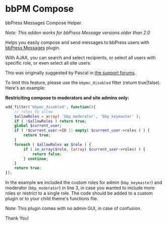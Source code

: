 # bbPM Compose
bbPress Messages Compose Helper.

<em>Note: This addon works for bbPress Message versions older than 2.0</em>

Helps you easily compose and send messages to bbPress users with [bbPress Messages](https://samelh.com/wordpress-plugins/bbpress-messages/) plugin.

With AJAX, you can search and select recipients, or select all users with specific role, or even select all site users.

This was originally suggested by Pascal in [the support forums](https://support.samelh.com/forums/topic/send-message-to-all-users/#post-544).

To limit this feature, please use the `bbpmc_disabled` filter (return true|false). Here's an example:

**Restriciting compose to moderators and site admins only:**

```php
add_filter('bbpmc_disabled', function(){
    // roles to allow
    $allowRoles = array( 'bbp_moderator', 'bbp_keymaster' );
    if ( !$allowRoles ) return true; 
    global $current_user;
    if ( !$current_user->ID || empty( $current_user->roles ) ) {
        return true;
    }
    foreach ( $allowRoles as $role ) {
        if ( in_array($role, (array) $current_user->roles) ) {
            return false;
        } continue;
    }
    return true;
});
```

In the example we included the custom roles for admin (`bbp_keymaster`) and moderator (`bbp_moderator`) in line 3, in case you wanted to include more roles or restrict to a single role. The code should be added to a custom plugin or to your child theme's functions file.

Note: This plugin comes with no admin GUI, in case of confusion.

Thank You!

